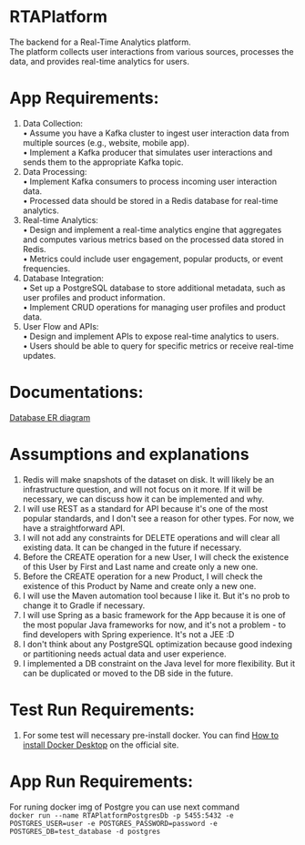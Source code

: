 # RTAPlatform
The backend for a Real-Time Analytics platform.<br/>
The platform collects user interactions from various sources, processes the data, and provides real-time analytics for users.</br>

# App Requirements:
1. Data Collection:</br>
• Assume you have a Kafka cluster to ingest user interaction data from multiple
sources (e.g., website, mobile app).</br>
• Implement a Kafka producer that simulates user interactions and sends them to
the appropriate Kafka topic.</br>
2. Data Processing:</br>
• Implement Kafka consumers to process incoming user interaction data.</br>
• Processed data should be stored in a Redis database for real-time analytics.</br>
3. Real-time Analytics:</br>
• Design and implement a real-time analytics engine that aggregates and
computes various metrics based on the processed data stored in Redis.</br>
• Metrics could include user engagement, popular products, or event
frequencies.</br>
4. Database Integration:</br>
• Set up a PostgreSQL database to store additional metadata, such as user profiles
and product information.</br>
• Implement CRUD operations for managing user profiles and product data.</br>
5. User Flow and APIs:</br>
• Design and implement APIs to expose real-time analytics to users.</br>
• Users should be able to query for specific metrics or receive real-time updates.</br>

# Documentations:
[Database ER diagram](https://lucid.app/lucidchart/68c820c6-1d15-41d1-8175-470b36cdefe0/edit?viewport_loc=-324%2C-22%2C3304%2C1559%2C0_0&invitationId=inv_a20b2be9-e6ee-4ddb-ac7f-4a5d4b671769)</br>

# Assumptions and explanations 
1. Redis will make snapshots of the dataset on disk. It will likely be an infrastructure question, and will not focus on it more. If it will be necessary, we can discuss how it can be implemented and why.</br>
2. I will use REST as a standard for API because it's one of the most popular standards, and I don't see a reason for other types. For now, we have a straightforward API.
3. I will not add any constraints for DELETE operations and will clear all existing data. It can be changed in the future if necessary.
4. Before the CREATE operation for a new User, I will check the existence of this User by First and Last name and create only a new one.
5. Before the CREATE operation for a new Product, I will check the existence of this Product by Name and create only a new one.
6. I will use the Maven automation tool because I like it. But it's no prob to change it to Gradle if necessary.
7. I will use Spring as a basic framework for the App because it is one of the most popular Java frameworks for now, and it's not a problem - to find developers with Spring experience. It's not a JEE :D
8. I don't think about any PostgreSQL optimization because good indexing or partitioning needs actual data and user experience.
9. I implemented a DB constraint on the Java level for more flexibility. But it can be duplicated or moved to the DB side in the future. 

# Test Run Requirements:
1. For some test will necessary pre-install docker. You can find [How to install Docker Desktop](https://docs.docker.com/desktop/install/mac-install/) on the official site.

# App Run Requirements:
For runing docker img of Postgre you can use next command <br>
<code>docker run --name RTAPlatformPostgresDb -p 5455:5432 -e POSTGRES_USER=user -e POSTGRES_PASSWORD=password -e POSTGRES_DB=test_database -d postgres</code>
